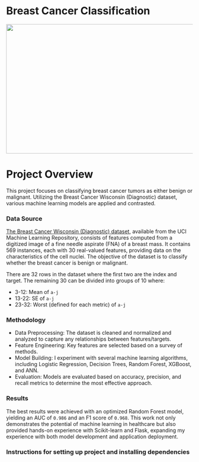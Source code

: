 # **Breast Cancer Classification**
<center><img src = "references/images/BreastCancer.jpg" width="900" height="350"/></center>

# **Project Overview**
This project focuses on classifying breast cancer tumors as either benign or malignant. Utilizing the Breast Cancer Wisconsin (Diagnostic) dataset, various machine learning models are applied and contrasted.

### Data Source
[The Breast Cancer Wisconsin (Diagnostic) dataset](https://archive.ics.uci.edu/ml/datasets/Breast+Cancer+Wisconsin+(Diagnostic)), available from the UCI Machine Learning Repository, consists of features computed from a digitized image of a fine needle aspirate (FNA) of a breast mass. It contains 569 instances, each with 30 real-valued features, providing data on the characteristics of the cell nuclei. The objective of the dataset is to classify whether the breast cancer is benign or malignant.

There are 32 rows in the dataset where the first two are the index and target. The remaining 30 can be divided into groups of 10 where:
* 3-12: Mean of `a-j`
* 13-22: SE of `a-j`
* 23-32: Worst (defined for each metric) of `a-j`

### Methodology
* Data Preprocessing: The dataset is cleaned and normalized and analyzed to capture any relationships between features/targets.
* Feature Engineering: Key features are selected based on a survey of methods.
* Model Building: I experiment with several machine learning algorithms, including Logistic Regression, Decision Trees, Random Forest, XGBoost, and ANN.
* Evaluation: Models are evaluated based on accuracy, precision, and recall metrics to determine the most effective approach.

### Results
The best results were achieved with an optimized Random Forest model, yielding an AUC of `0.986` and an F1 score of `0.968`. This work not only demonstrates the potential of machine learning in healthcare but also provided hands-on experience with Scikit-learn and Flask, expanding my experience with both model development and application deployment.

### Instructions for setting up project and installing dependencies